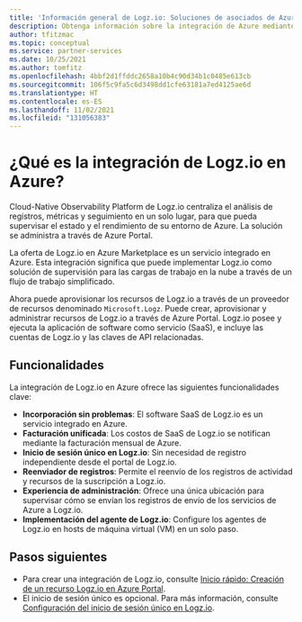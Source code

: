 ```yaml
---
title: 'Información general de Logz.io: Soluciones de asociados de Azure'
description: Obtenga información sobre la integración de Azure mediante Logz.io en Azure Marketplace.
author: tfitzmac
ms.topic: conceptual
ms.service: partner-services
ms.date: 10/25/2021
ms.author: tomfitz
ms.openlocfilehash: 4bbf2d1ffddc2658a10b4c90d34b1c0485e613cb
ms.sourcegitcommit: 106f5c9fa5c6d3498dd1cfe63181a7ed4125ae6d
ms.translationtype: HT
ms.contentlocale: es-ES
ms.lasthandoff: 11/02/2021
ms.locfileid: "131056383"
---
```

# <a name="what-is-logzio-integration-with-azure"></a>¿Qué es la integración de Logz.io en Azure?

Cloud-Native Observability Platform de Logz.io centraliza el análisis de registros, métricas y seguimiento en un solo lugar, para que pueda supervisar el estado y el rendimiento de su entorno de Azure. La solución se administra a través de Azure Portal.

La oferta de Logz.io en Azure Marketplace es un servicio integrado en Azure. Esta integración significa que puede implementar Logz.io como solución de supervisión para las cargas de trabajo en la nube a través de un flujo de trabajo simplificado.

Ahora puede aprovisionar los recursos de Logz.io a través de un proveedor de recursos denominado `Microsoft.Logz`. Puede crear, aprovisionar y administrar recursos de Logz.io a través de Azure Portal. Logz.io posee y ejecuta la aplicación de software como servicio (SaaS), e incluye las cuentas de Logz.io y las claves de API relacionadas.

## <a name="capabilities"></a>Funcionalidades

La integración de Logz.io en Azure ofrece las siguientes funcionalidades clave:

- **Incorporación sin problemas**: El software SaaS de Logz.io es un servicio integrado en Azure.
- **Facturación unificada**: Los costos de SaaS de Logz.io se notifican mediante la facturación mensual de Azure.
- **Inicio de sesión único en Logz.io**: Sin necesidad de registro independiente desde el portal de Logz.io.
- **Reenviador de registros**: Permite el reenvío de los registros de actividad y recursos de la suscripción a Logz.io.
- **Experiencia de administración**: Ofrece una única ubicación para supervisar cómo se envían los registros de envío de los servicios de Azure a Logz.io.
- **Implementación del agente de Logz.io**: Configure los agentes de Logz.io en hosts de máquina virtual (VM) en un solo paso.

## <a name="next-steps"></a>Pasos siguientes

- Para crear una integración de Logz.io, consulte [Inicio rápido: Creación de un recurso Logz.io en Azure Portal](create.md).
- El inicio de sesión único es opcional. Para más información, consulte [Configuración del inicio de sesión único en Logz.io](setup-sso.md).
